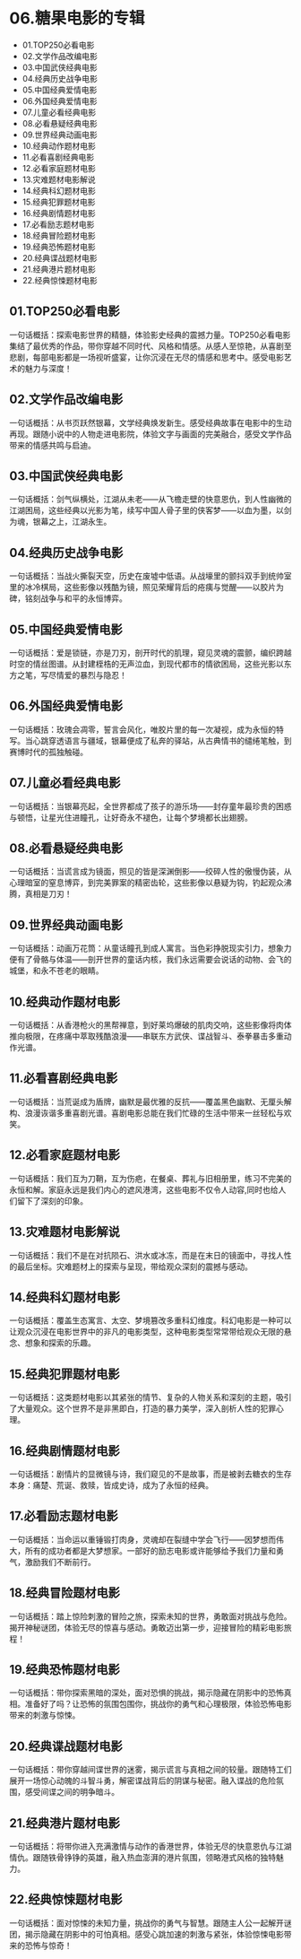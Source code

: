 # 06.糖果电影的专辑
- 01.TOP250必看电影
- 02.文学作品改编电影
- 03.中国武侠经典电影
- 04.经典历史战争电影
- 05.中国经典爱情电影
- 06.外国经典爱情电影
- 07.儿童必看经典电影
- 08.必看悬疑经典电影
- 09.世界经典动画电影
- 10.经典动作题材电影
- 11.必看喜剧经典电影
- 12.必看家庭题材电影
- 13.灾难题材电影解说
- 14.经典科幻题材电影
- 15.经典犯罪题材电影
- 16.经典剧情题材电影
- 17.必看励志题材电影
- 18.经典冒险题材电影
- 19.经典恐怖题材电影
- 20.经典谍战题材电影
- 21.经典港片题材电影
- 22.经典惊悚题材电影



## 01.TOP250必看电影

一句话概括：探索电影世界的精髓，体验影史经典的震撼力量。TOP250必看电影集结了最优秀的作品，带你穿越不同时代、风格和情感。从感人至惊艳，从喜剧至悲剧，每部电影都是一场视听盛宴，让你沉浸在无尽的情感和思考中。感受电影艺术的魅力与深度！

## 02.文学作品改编电影

一句话概括：从书页跃然银幕，文学经典焕发新生。感受经典故事在电影中的生动再现。跟随小说中的人物走进电影院，体验文字与画面的完美融合，感受文学作品带来的情感共鸣与启迪。

## 03.中国武侠经典电影

一句话概括：剑气纵横处，江湖从未老——从飞檐走壁的快意恩仇，到人性幽微的江湖困局，这些经典以光影为笔，续写中国人骨子里的侠客梦——以血为墨，以剑为魂，银幕之上，江湖永生。

## 04.经典历史战争电影

一句话概括：当战火撕裂天空，历史在废墟中低语。从战壕里的颤抖双手到统帅室里的冰冷棋局，这些影像以残酷为镜，照见荣耀背后的疮痍与觉醒——以胶片为碑，铭刻战争与和平的永恒博弈。

## 05.中国经典爱情电影

一句话概括：爱是锁链，亦是刀刃，剖开时代的肌理，窥见灵魂的震颤，编织跨越时空的情丝图谱。从封建桎梏的无声泣血，到现代都市的情欲困局，这些光影以东方之笔，写尽情爱的暴烈与隐忍！

## 06.外国经典爱情电影

一句话概括：玫瑰会凋零，誓言会风化，唯胶片里的每一次凝视，成为永恒的特写。当心跳穿透语言与疆域，银幕便成了私奔的驿站，从古典情书的缱绻笔触，到赛博时代的孤独触碰。

## 07.儿童必看经典电影

一句话概括：当银幕亮起，全世界都成了孩子的游乐场——封存童年最珍贵的困惑与顿悟，让星光住进瞳孔，让好奇永不褪色，让每个梦境都长出翅膀。

## 08.必看悬疑经典电影

一句话概括：当谎言成为镜面，照见的皆是深渊倒影——绞碎人性的傲慢伪装，从心理暗室的窒息博弈，到完美罪案的精密齿轮，这些影像以悬疑为钩，钓起观众沸腾，真相是刀刃！

## 09.世界经典动画电影

一句话概括：动画万花筒：从童话瞳孔到成人寓言。当色彩挣脱现实引力，想象力便有了骨骼与体温——剖开世界的童话内核，我们永远需要会说话的动物、会飞的城堡，和永不苍老的眼睛。

## 10.经典动作题材电影

一句话概括：从香港枪火的黑帮禅意，到好莱坞爆破的肌肉交响，这些影像将肉体推向极限，在疼痛中萃取残酷浪漫——串联东方武侠、谍战智斗、泰拳暴击多重动作光谱。

## 11.必看喜剧经典电影

一句话概括：当荒诞成为盾牌，幽默是最优雅的反抗——覆盖黑色幽默、无厘头解构、浪漫诙谐多重喜剧光谱。喜剧电影总能在我们忙碌的生活中带来一丝轻松与欢笑。

## 12.必看家庭题材电影

一句话概括：我们互为刀鞘，互为伤疤，在餐桌、葬礼与旧相册里，练习不完美的永恒和解。家庭永远是我们内心的遮风港湾，这些电影不仅令人动容,同时也给人们留下了深刻的印象。

## 13.灾难题材电影解说

一句话概括：我们不是在对抗陨石、洪水或冰冻，而是在末日的镜面中，寻找人性的最后坐标。灾难题材上的探索与呈现，带给观众深刻的震撼与感动。

## 14.经典科幻题材电影

一句话概括：覆盖生态寓言、太空、梦境篡改多重科幻维度。科幻电影是一种可以让观众沉浸在电影世界中的非凡的电影类型，这种电影类型常常带给观众无限的悬念、想象和探索的乐趣。

## 15.经典犯罪题材电影

一句话概括：‌这类题材电影以其紧张的情节、复杂的人物关系和深刻的主题，吸引了大量观众。这个世界不是非黑即白，打造的暴力美学，深入剖析人性的犯罪心理。

## 16.经典剧情题材电影

一句话概括：剧情片的显微镜与诗，我们窥见的不是故事，而是被剥去糖衣的生存本身：痛楚、荒诞、救赎，皆成史诗，成为了永恒的经典。

## 17.必看励志题材电影

一句话概括：当命运以重锤锻打肉身，灵魂却在裂缝中学会飞行——因梦想而伟大，所有的成功者都是大梦想家。一部好的励志电影或许能够给予我们力量和勇气，激励我们不断前行。

## 18.经典冒险题材电影

一句话概括：踏上惊险刺激的冒险之旅，探索未知的世界，勇敢面对挑战与危险。揭开神秘谜团，体验无尽的惊喜与感动。勇敢迈出第一步，迎接冒险的精彩电影旅程！

## 19.经典恐怖题材电影

一句话概括：带你探索黑暗的深处，面对恐惧的挑战，揭示隐藏在阴影中的恐怖真相。准备好了吗？让恐怖的氛围包围你，挑战你的勇气和心理极限，体验恐怖电影带来的刺激与惊悚。

## 20.经典谍战题材电影

一句话概括：带你穿越间谍世界的迷雾，揭示谎言与真相之间的较量。跟随特工们展开一场惊心动魄的斗智斗勇，解密谍战背后的阴谋与秘密。融入谍战的危险氛围，感受间谍之间的明争暗斗。

## 21.经典港片题材电影

一句话概括：将带你进入充满激情与动作的香港世界，体验无尽的快意恩仇与江湖情仇。跟随铁骨铮铮的英雄，融入热血澎湃的港片氛围，领略港式风格的独特魅力。

## 22.经典惊悚题材电影

一句话概括：面对惊悚的未知力量，挑战你的勇气与智慧。跟随主人公一起解开谜团，揭示隐藏在阴影中的可怕真相。感受心跳加速的刺激与紧张，体验惊悚电影带来的恐怖与惊奇！
